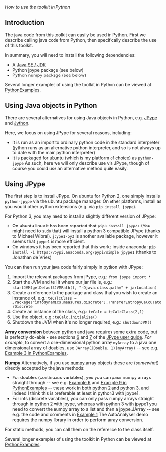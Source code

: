 _How to use the toolkit in Python_

## Introduction

The java code from this toolkit can easily be used in Python.
First we describe calling java code from Python, then specifically describe the use of this toolkit.

In summary, you will need to install the following dependencies:
* A [Java SE / JDK](http://www.oracle.com/technetwork/java/javase/overview/index.html)
* Python jpype package (see below)
* Python numpy package (see below)

Several longer examples of using the toolkit in Python can be viewed at [PythonExamples](PythonExamples).

## Using Java objects in Python

There are several alternatives for using Java objects in Python, e.g. [JPype](http://jpype.sourceforge.net/) and [Jython](http://www.jython.org).

Here, we focus on using JPype for several reasons, including:
 * It is run as an import to ordinary python code in the standard interpreter (jython runs as an alternative python interpreter, and so is not always up to date with the main python interpreter)
 * It is packaged for ubuntu (which is my platform of choice) as `python-jpype`
As such, here we will only describe use via JPype, though of course you could use an alternative method quite easily.

## Using JPype

The first step is to install JPype. On ubuntu for Python 2, one simply installs `python-jpype` via the ubuntu package manager. On other platforms, install as you would other python extensions (e.g. via `pip install jpype`).

For Python 3, you may need to install a slightly different version of JPype:
 * On ubuntu linux it has been reported that `pip3 install jpype1` (You might need to `sudo` that) will install a python 3 compatible JPype (thanks to Michael Wibral). `jpype1-py3` is another available package, however it seems that `jpype1` is more efficient.
 * On windows it has been reported that this works inside anaconda: `pip install -i https://pypi.anaconda.org/pypi/simple jpype1` (thanks to Jonathan de Vries)

You can then run your java code fairly simply in python with JPype:
 1. Import the relevant packages from jPype, e.g.: `from jpype import *`
 1. Start the JVM and tell it where our jar file is, e.g.: `startJVM(getDefaultJVMPath(), "-Djava.class.path=" + jarLocation)`
 1. Create a reference to the package and class that you wish to create an instance of, e.g.: `teCalcClass = JPackage("infodynamics.measures.discrete").TransferEntropyCalculatorDiscrete`
 1. Create an instance of the class, e.g.: `teCalc = teCalcClass(2,1)`
 1. Use the object, e.g.: `teCalc.initialise()`
 1. Shutdown the JVM when it's no longer required, e.g.: `shutdownJVM()`

**Array conversion** between python and java requires some extra code, but is perfectly do-able - see sections [6](http://jpype.sourceforge.net/doc/user-guide/userguide.html#arrays) and [7](http://jpype.sourceforge.net/doc/user-guide/userguide.html#conversion) of the [JPype user guide](http://jpype.sourceforge.net/doc/user-guide/userguide.html).
_For example_, to convert a one-dimensional python array `myArray` to a java one dimensional array of doubles, use `JArray(JDouble, 1)(myArray)` -- see e.g. [Example 3 in PythonExamples](PythonExamples#example-3---transfer-entropy-on-continuous-data-using-kernel-estimators).

**Numpy** Alternatively, if you use [numpy](http://www.numpy.org/).array objects these are (_somewhat_) directly accepted by the java methods:
* For doubles (continuous variables), yes you can pass numpy arrays straight through -- see e.g. [Example 6](PythonExamples#example-6---dynamic-dispatch-with-mutual-info-calculator) and [Example 9 in PythonExamples](PythonExamples#example-9---transfer-entropy-on-continuous-data-using-kraskov-estimators-with-auto-embedding) -- these work in both python 2 and python 3, and indeed I think this is preferable at least in python3 with jpype1.
* For ints (discrete variables), you can only pass numpy arrays straight through in python 2 with jpype, whereas with python 3 with jpype1 you need to convert the numpy array to a list and then a jpype.JArray -- see e.g. the code and comments in [Example 1](PythonExamples#example-1---transfer-entropy-on-binary-data)
The AutoAnalyser demo requires the numpy library in order to perform array conversion.

For static methods, you can call them on the reference to the class itself.

Several longer examples of using the toolkit in Python can be viewed at [PythonExamples](PythonExamples).